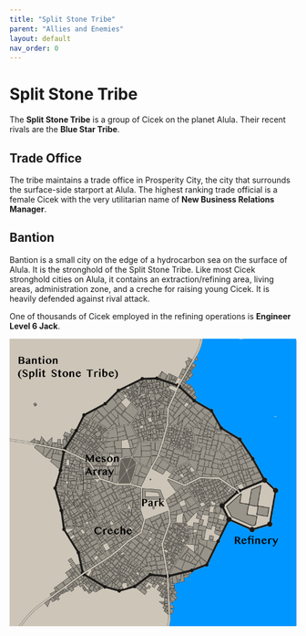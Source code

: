 ```yaml
---
title: "Split Stone Tribe"
parent: "Allies and Enemies"
layout: default
nav_order: 0
---
```


# Split Stone Tribe

The **Split Stone Tribe** is a group of Cicek on the planet Alula. Their recent rivals are the **Blue Star Tribe**.

## Trade Office

The tribe maintains a trade office in Prosperity City, the city that surrounds the surface-side starport at Alula. The highest ranking trade official is a female Cicek with the very utilitarian name of **New Business Relations Manager**.

## Bantion

Bantion is a small city on the edge of a hydrocarbon sea on the surface of Alula. It is the stronghold of the Split Stone Tribe. Like most Cicek stronghold cities on Alula, it contains an extraction/refining area, living areas, administration zone, and a creche for raising young Cicek. It is heavily defended against rival attack.

One of thousands of Cicek employed in the refining operations is **Engineer Level 6 Jack**.

![Bantion](bantion.png)



